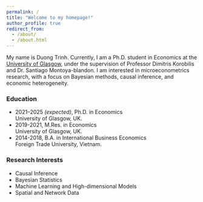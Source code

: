 ```yaml
---
permalink: /
title: "Welcome to my homepage!"
author_profile: true
redirect_from: 
  - /about/
  - /about.html
---
```


My name is Duong Trinh. Currently, I am a Ph.D. student in Economics at the [University of Glasgow](https://www.gla.ac.uk/postgraduate/research/economics/), under the supervision of Professor Dimitris Korobilis and Dr. Santiago Montoya-blandon. I am interested in microeconometrics research, with a focus on Bayesian methods, causal inference, and economic heterogeneity.

### Education
* 2021–2025 *(expected)*, Ph.D. in Economics  
  University of Glasgow, UK.
* 2019-2021, M.Res. in Economics  
  University of Glasgow, UK.
* 2014-2018, B.A. in International Business Economics  
  Foreign Trade University, Vietnam.

### Research Interests
* Causal Inference
* Bayesian Statistics
* Machine Learning and High-dimensional Models
* Spatial and Network Data